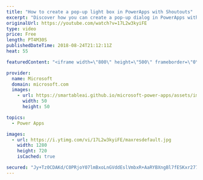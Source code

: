 ```yaml
---
title: "How to create a pop-up light box in PowerApps with Shoutouts"
excerpt: "Discover how you can create a pop-up dialog in PowerApps with the Shoutouts sample app. The Shoutouts app encourages coworkers to share job-related compliments and sends automatic email notifications to recipients’ managers.   Learn more: https://web.powerapps.com/home?sampleapp_preview=shoutouts"
originalUrl: https://youtube.com/watch?v=17L2w3kyiFE
type: video
price: Free
length: PT4M30S
publishedDateTime: 2018-08-24T21:12:11Z
heat: 55

featuredContent: "<iframe width=\"800\" height=\"500\" frameborder=\"0\" src=\"https://www.youtube.com/embed/17L2w3kyiFE\" allow=\"accelerometer; autoplay; encrypted-media; gyroscope; picture-in-picture\" allowfullscreen></iframe>"

provider:
  name: Microsoft
  domain: microsoft.com
  images:
    - url: https://smartableai.github.io/microsoft-power-apps/assets/images/organizations/microsoft.com-50x50.jpg
      width: 50
      height: 50

topics:
  - Power Apps

images:
  - url: https://i.ytimg.com/vi/17L2w3kyiFE/maxresdefault.jpg
    width: 1280
    height: 720
    isCached: true

secured: "Jy+Tz0CDAKd/C0PRjoY07lmBxoLnGVddEslVmbxR+AaRYBXngBl7fESKxr277xI8vv4QbdDjj8wrOzO2ilg93KhItKdM5j40qHpO7XMFXyuiZCfVRbjJvlKj+FGPOFlpPlzIiVYre3SH0S5YFOlsHlflxjwWy8z2hDKWFrE78H3axCl/z/zL+H0yBD87TPUNi3gOKFVPhcTO5QxeJVHmUedZ00aJ1FbGJseCtYKnOFgtTi5z0dlDTNpjuQ5iWpDwKJkeRmafHqUvDYT2TfxP+Z4WLdvw8CIm0FWmX9lprQfDK54+rKhXlPHCGfG8NDgZDwlcNJQf2dZKDjbiSU5+/GWRb5W1Zytj7XoLsmnXHt2DukN/qwmTuiY/inG/O+8MPKUGcon1OghnLPOyNl12tZBq9e2gAOI+/nxiZTAUAoE=;oPr3miekP8mZXZ2ZdW6g8g=="
---
```


